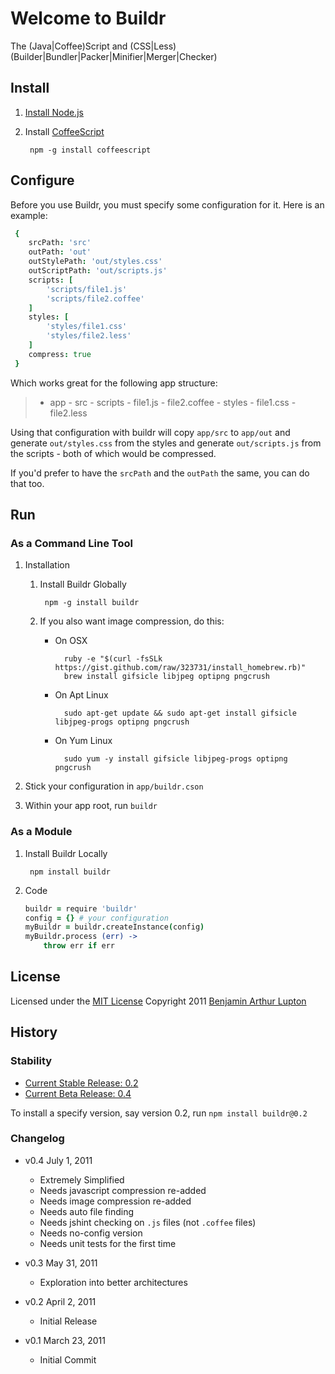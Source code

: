 # Welcome to Buildr

The (Java|Coffee)Script and (CSS|Less) (Builder|Bundler|Packer|Minifier|Merger|Checker)


## Install

1. [Install Node.js](https://github.com/balupton/node/wiki/Installing-Node.js)

1. Install [CoffeeScript](http://jashkenas.github.com/coffee-script/)
		
		npm -g install coffeescript


## Configure

Before you use Buildr, you must specify some configuration for it. Here is an example:

``` coffeescript
 {
 	srcPath: 'src'
 	outPath: 'out'
	outStylePath: 'out/styles.css'
	outScriptPath: 'out/scripts.js'
 	scripts: [
 		'scripts/file1.js'
 		'scripts/file2.coffee'
 	]
 	styles: [
 		'styles/file1.css'
 		'styles/file2.less'
 	]
	compress: true
 }
```

Which works great for the following app structure:

> - app
	- src
		- scripts
			- file1.js
			- file2.coffee
		- styles
			- file1.css
			- file2.less

Using that configuration with buildr will copy `app/src` to `app/out` and generate `out/styles.css` from the styles and generate `out/scripts.js` from the scripts - both of which would be compressed.

If you'd prefer to have the `srcPath` and the `outPath` the same, you can do that too.


## Run

### As a Command Line Tool

1. Installation

	1. Install Buildr Globally

			npm -g install buildr

	1. If you also want image compression, do this:

		- On OSX
			
				ruby -e "$(curl -fsSLk https://gist.github.com/raw/323731/install_homebrew.rb)"
				brew install gifsicle libjpeg optipng pngcrush
		
		- On Apt Linux
			
				sudo apt-get update && sudo apt-get install gifsicle libjpeg-progs optipng pngcrush
		
		- On Yum Linux
			
				sudo yum -y install gifsicle libjpeg-progs optipng pngcrush

2. Stick your configuration in `app/buildr.cson`

3. Within your app root, run `buildr`


### As a Module

1. Install Buildr Locally

		npm install buildr

2. Code

	``` coffeescript
	buildr = require 'buildr'
	config = {} # your configuration
	myBuildr = buildr.createInstance(config)
	myBuildr.process (err) ->
		throw err if err
	```


## License

Licensed under the [MIT License](http://creativecommons.org/licenses/MIT/)
Copyright 2011 [Benjamin Arthur Lupton](http://balupton.com)


## History

### Stability

- [Current Stable Release: 0.2](https://github.com/balupton/buildr.npm/tree/0.2)
- [Current Beta Release: 0.4](https://github.com/balupton/buildr.npm/tree/0.4)

To install a specify version, say version 0.2, run `npm install buildr@0.2`

### Changelog

- v0.4 July 1, 2011
	- Extremely Simplified
	- Needs javascript compression re-added
	- Needs image compression re-added
	- Needs auto file finding
	- Needs jshint checking on `.js` files (not `.coffee` files)
	- Needs no-config version
	- Needs unit tests for the first time

- v0.3 May 31, 2011
	- Exploration into better architectures

- v0.2 April 2, 2011
	- Initial Release

- v0.1 March 23, 2011
	- Initial Commit

